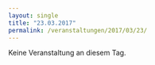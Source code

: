 ```yaml
---
layout: single
title: "23.03.2017"
permalink: /veranstaltungen/2017/03/23/
---
```


Keine Veranstaltung an diesem Tag.
